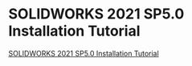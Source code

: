 # SOLIDWORKS 2021 SP5.0 Installation Tutorial
[SOLIDWORKS 2021 SP5.0 Installation Tutorial](https://aiwithcloud.com/2022/09/15/solidworks_2021_sp5-0_installation_tutorial/)